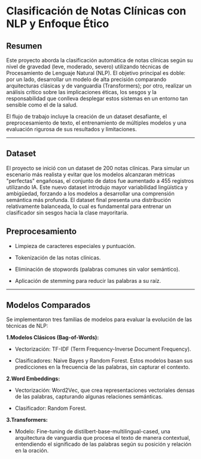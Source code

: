 # Clasificación de Notas Clínicas con NLP y Enfoque Ético

## Resumen
Este proyecto aborda la clasificación automática de notas clínicas según su nivel de gravedad (leve, moderado, severo) utilizando técnicas de Procesamiento de Lenguaje Natural (NLP). El objetivo principal es doble: por un lado, desarrollar un modelo de alta precisión comparando arquitecturas clásicas y de vanguardia (Transformers); por otro, realizar un análisis crítico sobre las implicaciones éticas, los sesgos y la responsabilidad que conlleva desplegar estos sistemas en un entorno tan sensible como el de la salud.

El flujo de trabajo incluye la creación de un dataset desafiante, el preprocesamiento de texto, el entrenamiento de múltiples modelos y una evaluación rigurosa de sus resultados y limitaciones.

---

## Dataset
El proyecto se inició con un dataset de 200 notas clínicas. Para simular un escenario más realista y evitar que los modelos alcanzaran métricas "perfectas" engañosas, el conjunto de datos fue aumentado a 455 registros utilizando IA. Este nuevo dataset introdujo mayor variabilidad lingüística y ambigüedad, forzando a los modelos a desarrollar una comprensión semántica más profunda. El dataset final presenta una distribución relativamente balanceada, lo cual es fundamental para entrenar un clasificador sin sesgos hacia la clase mayoritaria.

## Preprocesamiento

 - Limpieza de caracteres especiales y puntuación.

 - Tokenización de las notas clínicas.

 - Eliminación de stopwords (palabras comunes sin valor semántico).

 - Aplicación de stemming para reducir las palabras a su raíz.

---

## Modelos Comparados
Se implementaron tres familias de modelos para evaluar la evolución de las técnicas de NLP:

**1.Modelos Clásicos (Bag-of-Words):**

 - Vectorización: TF-IDF (Term Frequency-Inverse Document Frequency).

 - Clasificadores: Naive Bayes y Random Forest. Estos modelos basan sus predicciones en la frecuencia de las palabras, sin capturar el contexto.

**2.Word Embeddings:**

 - Vectorización: Word2Vec, que crea representaciones vectoriales densas de las palabras, capturando algunas relaciones semánticas.

 - Clasificador: Random Forest.

**3.Transformers:**

 - Modelo: Fine-tuning de distilbert-base-multilingual-cased, una arquitectura de vanguardia que procesa el texto de manera contextual, entendiendo el significado de las palabras según su posición y relación en la oración.
